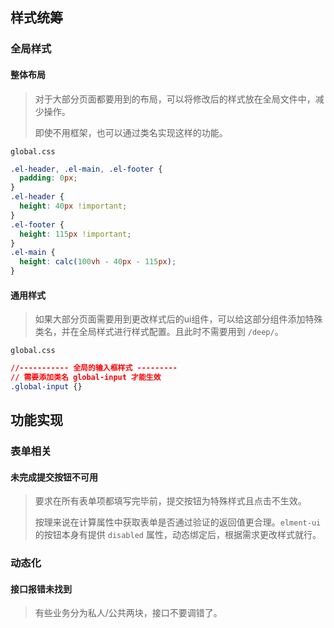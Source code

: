 ## 样式统筹

### 全局样式

#### 整体布局

> 对于大部分页面都要用到的布局，可以将修改后的样式放在全局文件中，减少操作。
>
> 即使不用框架，也可以通过类名实现这样的功能。

`global.css`

```css
.el-header, .el-main, .el-footer {
  padding: 0px;
}
.el-header {
  height: 40px !important;
}
.el-footer {
  height: 115px !important;
}
.el-main {
  height: calc(100vh - 40px - 115px);
}
```

#### 通用样式  

> 如果大部分页面需要用到更改样式后的ui组件，可以给这部分组件添加特殊类名，并在全局样式进行样式配置。且此时不需要用到 `/deep/`。

`global.css`

```css
//----------- 全局的输入框样式 --------- 
// 需要添加类名 global-input 才能生效
.global-input {}
```



## 功能实现

### 表单相关

#### 未完成提交按钮不可用

> 要求在所有表单项都填写完毕前，提交按钮为特殊样式且点击不生效。
>
> 按理来说在计算属性中获取表单是否通过验证的返回值更合理。`elment-ui` 的按钮本身有提供 `disabled` 属性，动态绑定后，根据需求更改样式就行。



### 动态化

#### 接口报错未找到  

> 有些业务分为私人/公共两块，接口不要调错了。 
